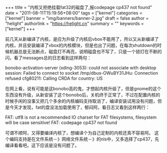 +++
title = "内核又拒绝挂载fat32的磁盘了,报codepage cp437 not found"
date = "2011-08-11T15:19:56+08:00"
tags = ["kernel"]
categories = ["kernel"]
banner = "img/banners/banner-2.jpg"
draft = false
author = "helight"
authorlink = "https://helight.cn"
summary = ""
keywords = ["kernel"]
+++

前几天从新编译了内核，是应为升级了内核后vbox不能用了，所以又从新编译了内核，并且安装编译了vbox的内核模块，但是也出了问题，在每次shutdown的时候机器总是无法断点，磁盘灯不再亮，说明磁盘也不写了，只是一个锁灯在不断的闪，看了messages总的日志看到这样两句：
<!--more-->
bonobo-activation-server (xding-3053): could not associate with desktop session: Failed to connect to socket /tmp/dbus-OWuBY31JHu: Connection refused
cfg80211: Calling CRDA for country: US

在网上看，说有可能是这bonobo高的鬼，才想起内核升级了，但是gnome的这个东西没有升级，从新安装了这个bonobo后，关机终于正常了，不过在配置内核的时候手闲的没事又把几个多余的内核编码支持取消了，编译安装试用没有问题，但是今天才发现，fat的盘没法加载使用了，郁闷阿，看日志又看到这样两行：

 FAT: utf8 is not a recommended IO charset for FAT filesystems, filesystem will be case sensitive!
 FAT: codepage cp437 not found

可谓不顺阿，又得要编译内核了，想编译个为自己定制的内核还真不容易阿。
这个编码支持是在文件系统－》网络文件系统－》的nls中，又多选择了cp437，先编译看看吧。这下应该是没有问题了。
